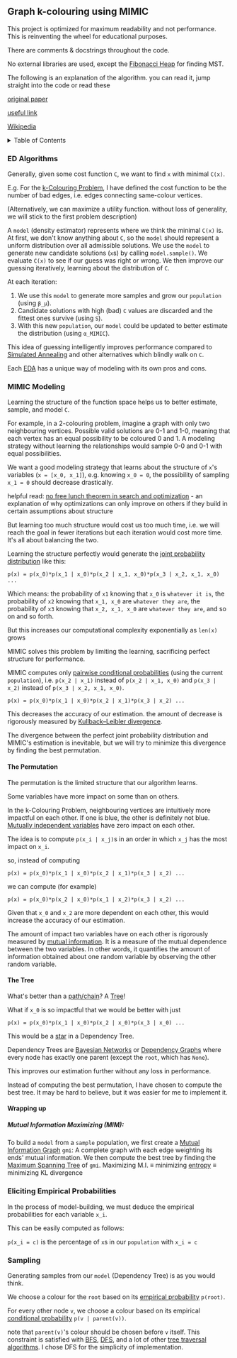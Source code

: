 ## Graph k-colouring using MIMIC

This project is optimized for maximum readability and not performance.
This is reinventing the wheel for educational purposes.

There are comments & docstrings throughout the code.

No external libraries are used, except the [Fibonacci Heap](https://pypi.org/project/fibheap/) for finding MST.

The following is an explanation of the algorithm. you can read it, jump straight into the code or read these

[original paper](https://www.semanticscholar.org/paper/MIMIC%3A-Finding-Optima-by-Estimating-Probability-Bonet-Isbell/5c0cdedfaaf35c2938ffdd76fe0e67185a3afaec)

[useful link](https://www.swyx.io/unsupervised-learning-randomized-optimization-4c1i)

[Wikipedia](https://en.wikipedia.org/wiki/Estimation_of_distribution_algorithm#Mutual_information_maximizing_input_clustering_(MIMIC))

<details>
  <summary>Table of Contents</summary>
  <ol>
    <li>
      <a href="#ed-algorithms">ED Algorithms</a>
    </li>
    <li>
      <a href="#mimic-modeling">MIMIC's Modeling</a>
      <ul>
        <li><a href="#the-permutation">The Permutation</a></li>
        <li><a href="#the-tree">The Tree</a></li>
        <li><a href="#wrapping-up">Wrapping up</a></li>
      </ul>
    </li>
    <li>
      <a href="#eliciting-empirical-probabilities">Eliciting Empirical Probabilities</a>
    </li>
    <li>
      <a href="#sampling">Sampling</a>
    </li>
  </ol>
</details>

### ED Algorithms

Generally, given some cost function `C`, we want to find `x` with minimal `C(x)`.

E.g. For the [k-Colouring Problem](https://en.wikipedia.org/wiki/Graph_coloring#Vertex_coloring),
I have defined the cost function to be the number of bad edges,
i.e. edges connecting same-colour vertices.

(Alternatively, we can maximize a utility function. without loss of generality, we will stick to the first problem description)

A `model` (density estimator) represents where we think the minimal `C(x)` is.
At first, we don't know anything about `C`, so the `model` should represent a uniform distribution over all admissible solutions.
We use the `model` to generate new candidate solutions (`x`s) by calling `model.sample()`.
We evaluate `C(x)` to see if our guess was right or wrong.
We then improve our guessing iteratively, learning about the distribution of `C`.

At each iteration:
1. We use this `model` to generate more samples and grow our `population` (using `β_μ`).
2. Candidate solutions with high (bad) `C` values are discarded and the fittest ones survive (using `S`).
3. With this new `population`, our `model` could be updated to better estimate the distribution (using `α_MIMIC`).

This idea of guessing intelligently improves performance compared to [Simulated Annealing](https://en.wikipedia.org/wiki/Simulated_annealing)
and other alternatives which blindly walk on `C`.

Each [EDA](https://en.wikipedia.org/wiki/Estimation_of_distribution_algorithm) has a unique way of modeling
with its own pros and cons.

### MIMIC Modeling

Learning the structure of the function space helps us to better estimate, sample, and model `C`.

For example, in a 2-colouring problem, imagine a graph with only two neighbouring vertices.
Possible valid solutions are 0-1 and 1-0, meaning that each vertex has an equal possibility to be coloured 0 and 1.
A modeling strategy without learning the relationships would sample 0-0 and 0-1 with equal possibilities. 

We want a good modeling strategy that learns about the structure of `x`'s variables (`x = [x_0, x_1]`),
e.g. knowing `x_0 = 0`, the possibility of sampling `x_1 = 0` should decrease drastically.

helpful read: [no free lunch theorem in search and optimization](https://en.wikipedia.org/wiki/No_free_lunch_in_search_and_optimization) -
an explanation of why optimizations can only improve on others if they build in certain assumptions about structure

But learning too much structure would cost us too much time,
i.e. we will reach the goal in fewer iterations but each iteration would cost more time.
It's all about balancing the two.

Learning the structure perfectly would generate the [joint probability distribution](https://en.wikipedia.org/wiki/Joint_probability_distribution)
like this:
```text
p(x) = p(x_0)*p(x_1 | x_0)*p(x_2 | x_1, x_0)*p(x_3 | x_2, x_1, x_0) ...
```
Which means: the probability of `x1` knowing that `x_0` is `whatever it is`,
the probability of `x2` knowing that `x_1, x_0` are `whatever they are`,
the probability of `x3` knowing that `x_2, x_1, x_0` are `whatever they are`,
and so on and so forth.

But this increases our computational complexity exponentially as `len(x)` grows

MIMIC solves this problem by limiting the learning, sacrificing perfect structure for performance.

MIMIC computes only [pairwise conditional probabilities](https://en.wikipedia.org/wiki/Conditional_dependence)
(using the current `population`),
i.e. `p(x_2 | x_1)` instead of `p(x_2 | x_1, x_0)` and `p(x_3 | x_2)` instead of `p(x_3 | x_2, x_1, x_0)`.
```text
p(x) = p(x_0)*p(x_1 | x_0)*p(x_2 | x_1)*p(x_3 | x_2) ...
```
This decreases the accuracy of our estimation. the amount of decrease is rigorously measured by
[Kullback–Leibler divergence](https://en.wikipedia.org/wiki/Kullback%E2%80%93Leibler_divergence).

The divergence between the perfect joint probability distribution and MIMIC's estimation is inevitable,
but we will try to minimize this divergence by finding the best permutation.

#### The Permutation

The permutation is the limited structure that our algorithm learns.

Some variables have more impact on some than on others.

In the k-Colouring Problem, neighbouring vertices are intuitively more impactful on each other.
If one is blue, the other is definitely not blue.
[Mutually independent variables](https://en.wikipedia.org/wiki/Independence_(probability_theory))
have zero impact on each other.

The idea is to compute `p(x_i | x_j)`s in an order in which `x_j` has the most impact on `x_i`.

so, instead of computing
```text
p(x) = p(x_0)*p(x_1 | x_0)*p(x_2 | x_1)*p(x_3 | x_2) ...
```
we can compute (for example)
```text
p(x) = p(x_0)*p(x_2 | x_0)*p(x_1 | x_2)*p(x_3 | x_2) ...
```
Given that `x_0` and `x_2` are more dependent on each other,
this would increase the accuracy of our estimation.

The amount of impact two variables have on each other is rigorously measured by
[mutual information](https://en.wikipedia.org/wiki/Mutual_information).
It is a measure of the mutual dependence between the two variables.
In other words, it quantifies the amount of information obtained about one random variable by observing the other random variable.

#### The Tree

What's better than a [path/chain](https://en.wikipedia.org/wiki/Path_(graph_theory))?
A [Tree](https://en.wikipedia.org/wiki/Tree_(graph_theory))!

What if `x_0` is so impactful that we would be better with just
```text
p(x) = p(x_0)*p(x_1 | x_0)*p(x_2 | x_0)*p(x_3 | x_0) ...
```
This would be a [star](https://en.wikipedia.org/wiki/Star_(graph_theory)) in a Dependency Tree.

Dependency Trees are [Bayesian Networks](https://en.wikipedia.org/wiki/Bayesian_network)
or [Dependency Graphs](https://en.wikipedia.org/wiki/Dependency_graph)
where every node has exactly one parent (except the `root`, which has `None`).

This improves our estimation further without any loss in performance.

Instead of computing the best permutation, I have chosen to compute the best tree.
It may be hard to believe, but it was easier for me to implement it.

#### Wrapping up

##### Mutual Information Maximizing (MIM):

To build a `model` from a `sample` population,
we first create a [Mutual Information Graph](https://en.m.wikipedia.org/wiki/Graphical_model) `gmi`:
A complete graph with each edge weighting its ends' mutual information.
We then compute the best tree by finding the [Maximum Spanning Tree](https://en.wikipedia.org/wiki/Minimum_spanning_tree) of `gmi`.
Maximizing M.I. ≡ minimizing [entropy](https://en.wikipedia.org/wiki/Entropy_estimation) ≡ minimizing KL divergence

### Eliciting Empirical Probabilities

In the process of model-building, we must deduce the empirical probabilities for each variable `x_i`.

This can be easily computed as follows:

`p(x_i = c)` is the percentage of `x`s in our `population` with `x_i = c`


### Sampling

Generating samples from our `model` (Dependency Tree) is as you would think.

We choose a colour for the `root` based on its [empirical probability](https://en.wikipedia.org/wiki/Empirical_probability) `p(root)`.

For every other node `v`, we choose a colour based on its empirical [conditional probability](https://en.wikipedia.org/wiki/Conditional_probability) `p(v | parent(v))`.

note that `parent(v)`'s colour should be chosen before `v` itself.
This constraint is satisfied with
[BFS](https://en.wikipedia.org/wiki/Breadth-first_search),
[DFS](https://en.wikipedia.org/wiki/Depth-first_search),
and a lot of other [tree traversal algorithms](https://en.wikipedia.org/wiki/Tree_traversal).
I chose DFS for the simplicity of implementation.